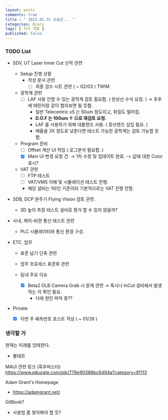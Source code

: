 ```yaml
---
layout: posts
comments: true
title : " 2023.01.31 오늘은... "
categories: Diary
tags: [ 자기 개발 ]
published: false
---
```


### TODO List
- SDV, UT Laser Inner Cut 신작 관련   

   - Setup 진행 상황
      - 작성 문서 관련
         - [ ] 최종 검수 시트 관련 ( ~ 02/03 )  TWIM

   - 광학계 관련
      - [ ] LAF 사용 안할 수 있는 광학계 검토 필요함. ( 한상선 수석 요청. ) → 추후에 태민이랑 같이 협의보면 될 듯함.
         - 일반 Telecentric x5 는 50um 정도이고, 화질도 떨어짐.
         - **D.O.F 는 100um ↑ 으로 재검토 요청.**
         - LAF 를 사용하기 위해 대물렌즈 사용. ( 튜브렌즈 삽입 필요. )
         - 배율을 3X 정도로 낮춘다면 테스트 가능한 광학계는 검토 가능할 듯 함.

   - Program 준비
      - [ ] Offset 계산 UI 작업 ( 로그분석 필요함. )
      - [x] Main UI 변경 요청 건. → 1차 수정 및 업데이트 완료. -> 값에 대한 Color 표시?
   
   - VAT 관련      
      - [ ] FTP 테스트
      - [ ] VAT/VMS 이해 및 시뮬레이션 테스트 진행.
      - 해당 설비는 1라인 기준이라 기본적으로는 VAT 진행 안함.

- SDB, DCP 분주기 Flying Vision 검토 관련.
   - 3D 높이 측정 테스트 설비로 뭔가 할 수 있지 않을까?

- 사내, 제어-비젼 통신 테스트 관련
   - PLC 시뮬레이터와 통신 환경 구성.

- ETC. 업무
   - 표준 납기 단축 관련
   
   - 업무 프로세스 표준화 관련

   - 팀내 주요 이슈
      - [x] Beta2 OLB Camera Grab 시 문제 관련 → 혹시나 InCut 설비에서 발생하는 지 확인 필요.
         - 다래 원인 파악 중??

- Private
   - [x] 이번 주 예측번호 포스트 작성 ( ~ 01/26 )

### 생각할 거

현재는 미래를 잉태한다.
 - 볼테르

MAUI 관련 링크 (흑우마스터)
https://www.pikurate.com/pik/776e90388bc6494a?category=91113

Adam Grant's Homepage
 - https://adamgrant.net/

GitBook?
 - 사용법 좀 찾아봐야 할 듯?